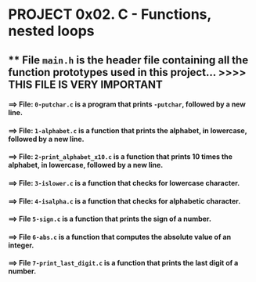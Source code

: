 # PROJECT 0x02. C - Functions, nested loops

## ** File `main.h` is the header file containing all the function prototypes used in this project... >>>> THIS FILE IS VERY IMPORTANT

#### ==> File: `0-putchar.c` is a program that prints `-putchar`, followed by a new line.

#### ==> File: `1-alphabet.c` is a function that prints the alphabet, in lowercase, followed by a new line.

#### ==> File: `2-print_alphabet_x10.c` is a function that prints 10 times the alphabet, in lowercase, followed by a new line.

#### ==> File: `3-islower.c` is a function that checks for lowercase character.

#### ==> File: `4-isalpha.c` is a function that checks for alphabetic character.

#### ==> File `5-sign.c` is a function that prints the sign of a number.

#### ==> File `6-abs.c` is a function that computes the absolute value of an integer.

#### ==> File `7-print_last_digit.c` is a function that prints the last digit of a number.


